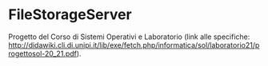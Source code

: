 # FileStorageServer
Progetto del Corso di Sistemi Operativi e Laboratorio (link alle specifiche: http://didawiki.cli.di.unipi.it/lib/exe/fetch.php/informatica/sol/laboratorio21/progettosol-20_21.pdf).
